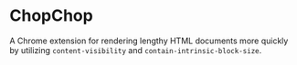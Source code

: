 # ChopChop

A Chrome extension for rendering lengthy HTML documents more quickly by
utilizing `content-visibility` and `contain-intrinsic-block-size`.
